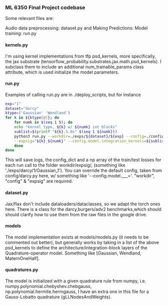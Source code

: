 ### ML 6350 Final Project codebase

Some relevant files are: 

Audio data preprocessing: dataset.py and 
Making Predictions:
Model training: run.py


#### kernels.py
I'm using kernel implementations from tfp psd_kernels, more specifically, the jax substrate (tensorflow_probability.substrates.jax.math.psd_kernels). I subclass them to include an additional num_trainable_params class attribute, which is used initialize the model parameters. 

#### run.py
Examples of calling run.py are in ./deploy_scripts, but for instance

```bash
exp="1"
dataset="darcy"
ktype=('Gaussian' 'Wendland')
for k in ${ktype[@]}; do
    for numk in $(seq 1 5); do
    echo "kernel type, ${k} w/ ${numk} int blocks"
    sublist=$(printf "${k},%.0s" $(seq 1 ${numk}))
    python3 run.py --workdir=./exps/${dataset}/${exp} --config=./config/${dataset}.py \
    --expsig="${k}_${numk}" --config.model.integration_kernels=${sublist[@]}
    done
done
```

This will save logs, the config_dict and a np array of the train/test losses for each run call to the folder workdir/expsig/, (something like './exps/darcy/1/Gaussian_1'). You can override the default config, taken from config/darcy.py here, w/ something like '--config.model.___='. "workdir", "config" & "expsig" are required. 


#### dataset.py
Jax/flax don't include dataloaders/dataclasses, so we adapt the torch ones here. There is a class for the darcy,burgers/adv2 benchmarks,which should should clarify how to use them from the raw files in the google drive. 


#### models
The model implementation exists at models/models.py (it needs to be commented out better), but generally works by taking in a list of the above psd_kernels to define the architecture/integration-block layers of the Quadrature-operator model. Something like [Gaussian, Wendland, MaternOneHalf].


#### quadratures.py
The model is initialized with a given quadrature rule from numpy, i.e.
numpy.polynomial.chebyshev.chebgauss, np.polynomial.hermite.hermgauss, I have an extra one in this file for a Gauss-Lobatto quadrature (gLLNodesAndWeights).